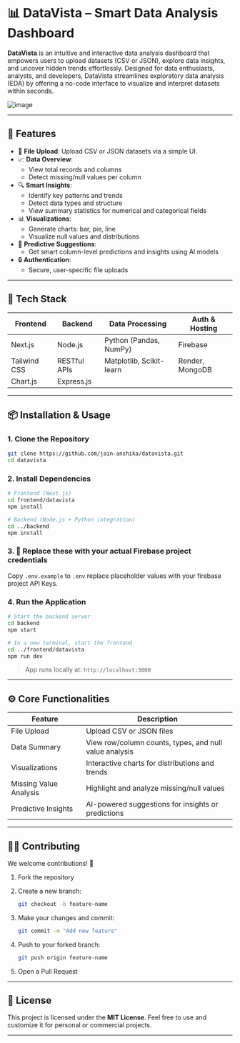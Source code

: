 # 📊 DataVista – Smart Data Analysis Dashboard

**DataVista** is an intuitive and interactive data analysis dashboard that empowers users to upload datasets (CSV or JSON), explore data insights, and uncover hidden trends effortlessly. Designed for data enthusiasts, analysts, and developers, DataVista streamlines exploratory data analysis (EDA) by offering a no-code interface to visualize and interpret datasets within seconds.

![image](https://github.com/user-attachments/assets/464a69f3-3196-4eea-a3ef-9eae3555f779)


---

## 🚀 Features

- 📁 **File Upload**: Upload CSV or JSON datasets via a simple UI.
- 📈 **Data Overview**:
  - View total records and columns
  - Detect missing/null values per column
- 🔍 **Smart Insights**:
  - Identify key patterns and trends
  - Detect data types and structure
  - View summary statistics for numerical and categorical fields
- 📊 **Visualizations**:
  - Generate charts: bar, pie, line
  - Visualize null values and distributions
- 🤖 **Predictive Suggestions**:
  - Get smart column-level predictions and insights using AI models
- 🔒 **Authentication**:
  - Secure, user-specific file uploads

---

## 🧰 Tech Stack

| Frontend     | Backend       | Data Processing           | Auth & Hosting       |
|--------------|---------------|---------------------------|----------------------|
| Next.js      | Node.js       | Python (Pandas, NumPy)    | Firebase             |
| Tailwind CSS | RESTful APIs  | Matplotlib, Scikit-learn  | Render, MongoDB      |
| Chart.js     | Express.js    |                           |                      |

---

## 📦 Installation & Usage

### 1. Clone the Repository

```bash
git clone https://github.com/jain-anshika/datavista.git
cd datavista
````

### 2. Install Dependencies

```bash
# Frontend (Next.js)
cd frontend/datavista
npm install

# Backend (Node.js + Python integration)
cd ../backend
npm install
```

### 3. 🔐 Replace these with your actual Firebase project credentials

Copy `.env.example` to `.env` replace placeholder values with your firebase project API Keys.

### 4. Run the Application

```bash
# Start the backend server
cd backend
npm start

# In a new terminal, start the frontend
cd ../frontend/datavista
npm run dev
```

> App runs locally at: `http://localhost:3000`

---

## ⚙️ Core Functionalities

| Feature                | Description                                            |
| ---------------------- | ------------------------------------------------------ |
| File Upload            | Upload CSV or JSON files                               |
| Data Summary           | View row/column counts, types, and null value analysis |
| Visualizations         | Interactive charts for distributions and trends        |
| Missing Value Analysis | Highlight and analyze missing/null values              |
| Predictive Insights    | AI-powered suggestions for insights or predictions     |

---

## 🧑‍💻 Contributing

We welcome contributions! 🙌

1. Fork the repository
2. Create a new branch:

   ```bash
   git checkout -b feature-name
   ```
3. Make your changes and commit:

   ```bash
   git commit -m "Add new feature"
   ```
4. Push to your forked branch:

   ```bash
   git push origin feature-name
   ```
5. Open a Pull Request

---

## 📃 License

This project is licensed under the **MIT License**.
Feel free to use and customize it for personal or commercial projects.

---

